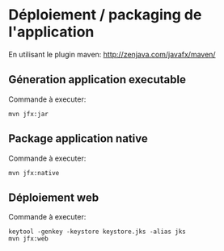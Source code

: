 Déploiement / packaging de l'application
========================================
    
En utilisant le plugin maven: http://zenjava.com/javafx/maven/
    
    
Géneration application executable
---------------------------------

Commande à executer:

    mvn jfx:jar

    
Package application native
--------------------------

Commande à executer:

    mvn jfx:native


Déploiement web
---------------

Commande à executer:

    keytool -genkey -keystore keystore.jks -alias jks
    mvn jfx:web


